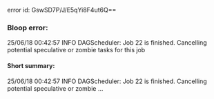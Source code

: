 error id: GswSD7P/J/E5qYi8F4ut6Q==
### Bloop error:

25/06/18 00:42:57 INFO DAGScheduler: Job 22 is finished. Cancelling potential speculative or zombie tasks for this job
#### Short summary: 

25/06/18 00:42:57 INFO DAGScheduler: Job 22 is finished. Cancelling potential speculative or zombie ...